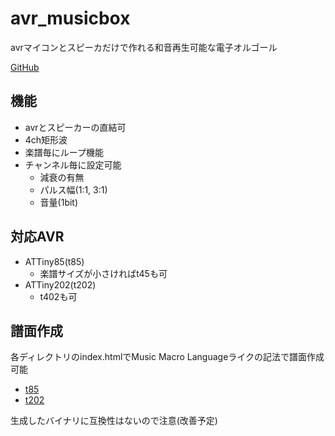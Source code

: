# avr_musicbox
avrマイコンとスピーカだけで作れる和音再生可能な電子オルゴール

[GitHub](https://github.com/mcbeeringi/avr_musicbox/)
## 機能
- avrとスピーカーの直結可
- 4ch矩形波
- 楽譜毎にループ機能
- チャンネル毎に設定可能
	- 減衰の有無
	- パルス幅(1:1, 3:1)
	- 音量(1bit)

## 対応AVR
- ATTiny85(t85)
	- 楽譜サイズが小さければt45も可
- ATTiny202(t202)
	- t402も可

## 譜面作成
各ディレクトリのindex.htmlでMusic Macro Languageライクの記法で譜面作成可能

- [t85](t85/)
- [t202](t202/)

生成したバイナリに互換性はないので注意(改善予定)
